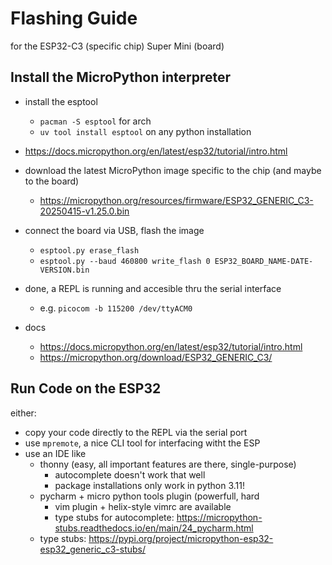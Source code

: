 # Flashing Guide

for the ESP32-C3 (specific chip) Super Mini (board)


## Install the MicroPython interpreter

- install the esptool
  - `pacman -S esptool` for arch
  - `uv tool install esptool` on any python installation 
- https://docs.micropython.org/en/latest/esp32/tutorial/intro.html
- download the latest MicroPython image specific to the chip (and maybe to the board)
  - https://micropython.org/resources/firmware/ESP32_GENERIC_C3-20250415-v1.25.0.bin
- connect the board via USB, flash the image
  - `esptool.py erase_flash`
  - `esptool.py --baud 460800 write_flash 0 ESP32_BOARD_NAME-DATE-VERSION.bin`
- done, a REPL is running and accesible thru the serial interface
  - e.g. `picocom -b 115200 /dev/ttyACM0`

- docs
  - https://docs.micropython.org/en/latest/esp32/tutorial/intro.html
  - https://micropython.org/download/ESP32_GENERIC_C3/

## Run Code on the ESP32

either:
- copy your code directly to the REPL via the serial port
- use `mpremote`, a nice CLI tool for interfacing witht the ESP
- use an IDE like
  - thonny (easy, all important features are there, single-purpose)
    - autocomplete doesn't work that well
    - package installations only work in python 3.11!
  - pycharm + micro python tools plugin (powerfull, hard
    - vim plugin + helix-style vimrc are available
    - type stubs for autocomplete: https://micropython-stubs.readthedocs.io/en/main/24_pycharm.html
  - type stubs: https://pypi.org/project/micropython-esp32-esp32_generic_c3-stubs/
